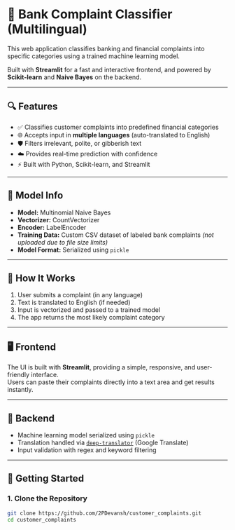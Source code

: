# 🏦 Bank Complaint Classifier (Multilingual)

This web application classifies banking and financial complaints into specific categories using a trained machine learning model.

Built with **Streamlit** for a fast and interactive frontend, and powered by **Scikit-learn** and **Naive Bayes** on the backend.

---

## 🔍 Features

- ✅ Classifies customer complaints into predefined financial categories  
- 🌐 Accepts input in **multiple languages** (auto-translated to English)  
- 🛡 Filters irrelevant, polite, or gibberish text  
- ☁️ Provides real-time prediction with confidence  
- ⚡ Built with Python, Scikit-learn, and Streamlit  

---

## 🧠 Model Info

- **Model:** Multinomial Naive Bayes  
- **Vectorizer:** CountVectorizer  
- **Encoder:** LabelEncoder  
- **Training Data:** Custom CSV dataset of labeled bank complaints *(not uploaded due to file size limits)*  
- **Model Format:** Serialized using `pickle`  

---

## 🎯 How It Works

1. User submits a complaint (in any language)  
2. Text is translated to English (if needed)  
3. Input is vectorized and passed to a trained model  
4. The app returns the most likely complaint category  

---

## 🖥️ Frontend

The UI is built with **Streamlit**, providing a simple, responsive, and user-friendly interface.  
Users can paste their complaints directly into a text area and get results instantly.

---

## 🧠 Backend

- Machine learning model serialized using `pickle`  
- Translation handled via [`deep-translator`](https://pypi.org/project/deep-translator/) (Google Translate)  
- Input validation with regex and keyword filtering  

---

## 🚀 Getting Started

### 1. Clone the Repository

```bash
git clone https://github.com/2PDevansh/customer_complaints.git
cd customer_complaints

